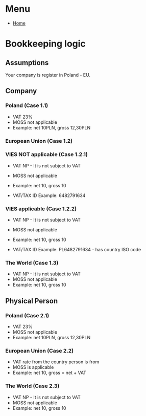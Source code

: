 # Menu
* [Home](../README.md)

# Bookkeeping logic

## Assumptions
Your company is register in Poland - EU.

## Company
### Poland (Case 1.1)

* VAT 23%
* MOSS not applicable
* Example: net 10PLN, gross 12,30PLN

### European Union (Case 1.2)
### VIES NOT applicable (Case 1.2.1)

* VAT NP - It is not subject to VAT
* MOSS not applicable
* Example: net 10, gross 10

* VAT/TAX ID Example: 6482791634

### VIES applicable (Case 1.2.2)

* VAT NP - It is not subject to VAT
* MOSS not applicable
* Example: net 10, gross 10

* VAT/TAX ID Example: PL6482791634 - has country ISO code

### The World (Case 1.3)

* VAT NP - It is not subject to VAT
* MOSS not applicable
* Example: net 10, gross 10

## Physical Person
### Poland (Case 2.1)

* VAT 23%
* MOSS not applicable
* Example: net 10PLN, gross 12,30PLN

### European Union (Case 2.2)

* VAT rate from the country person is from
* MOSS is applicable
* Example: net 10, gross = net + VAT

### The World (Case 2.3)

* VAT NP - It is not subject to VAT
* MOSS not applicable
* Example: net 10, gross 10
